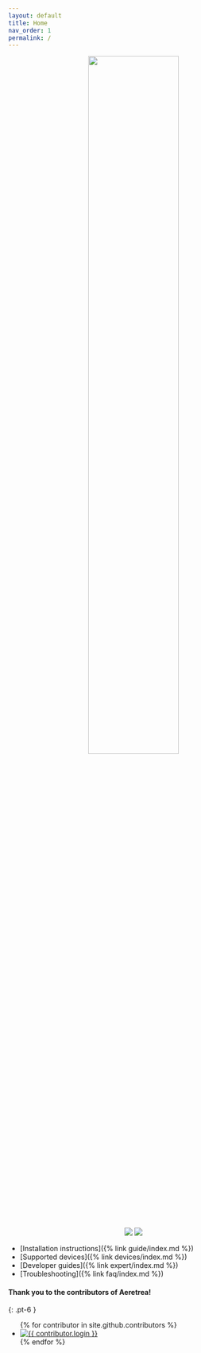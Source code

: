 ```yaml
---
layout: default
title: Home
nav_order: 1
permalink: /
---
```


<p align="center">
  <img loading="lazy" width="60%" src="/Aeretrea/assets/images/logo.png"/>
  <br><br>
  <a href="https://github.com/Aeretrea/Aeretrea"><img loading="lazy" src="https://img.shields.io/badge/GitHub-453f3d?style=for-the-badge&logo=github"/></a>
  <a href="https://t.me/Aeretrea"><img loading="lazy" src="https://img.shields.io/badge/Telegram-229ed9?style=for-the-badge&logo=telegram&logoColor=ffffff"/></a>
</p>

- [Installation instructions]({% link guide/index.md %})
- [Supported devices]({% link devices/index.md %})
- [Developer guides]({% link expert/index.md %})
- [Troubleshooting]({% link faq/index.md %})

#### Thank you to the contributors of Aeretrea!
{: .pt-6 }
<ul class="list-style-none">
{% for contributor in site.github.contributors %}
  <li class="d-inline-block mr-1">
     <a href="{{ contributor.html_url }}"><img src="https://images.weserv.nl/?url={{ contributor.avatar_url }}&h=32&w=32&fit=cover&mask=circle" alt="{{ contributor.login }}"></a>
  </li>
{% endfor %}
</ul>
